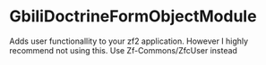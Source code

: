 GbiliDoctrineFormObjectModule
===============

Adds user functionallity to your zf2 application. However I highly recommend not using this. Use Zf-Commons/ZfcUser instead
